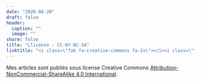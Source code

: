 ```yaml
---
date: "2020-08-20"
draft: false
header:
  caption: ""
  image: ""
share: false
title: "Llicense : CC-BY-NC-SA"
linktitle: "<i class=\"fab fa-creative-commons fa-2x\"></i><i class=\"fab fa-creative-commons-by fa-2x\"></i><i class=\"fab fa-creative-commons-nc fa-2x\"></i><i class=\"fab fa-creative-commons-sa fa-2x\"></i>"
---
```



Mes articles sont publiés sous license Creative Commons [Attribution-NonCommercial-ShareAlike 4.0 International](http://creativecommons.org/licenses/by-nc-sa/4.0/).

<center>
<i class="fab fa-creative-commons fa-2x"></i><i class="fab fa-creative-commons-by fa-2x"></i><i class="fab fa-creative-commons-sa fa-2x"></i>
</center>

